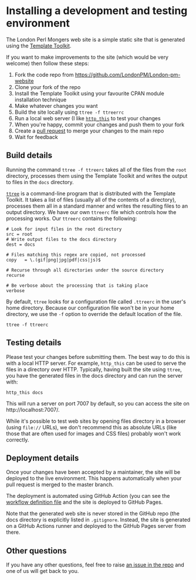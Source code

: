 # Installing a development and testing environment

The London Perl Mongers web site is a simple static site that is generated
using the [Template Toolkit](https://tt2.org/).

If you want to make improvements to the site (which would be very welcome)
then follow these steps:

1. Fork the code repo from https://github.com/LondonPM/London-pm-website
1. Clone your fork of the repo
1. Install the Template Toolkit using your favourite CPAN module installation technique
1. Make whatever changes you want
1. Build the site locally using `ttree -f ttreerrc`
1. Run a local web server (I like [`http_this`](https://metacpan.org/pod/App::HTTPThis) to test your changes
1. When you're happy, commit your changes and push them to your fork
1. Create a [pull request](https://github.com/LondonPM/London-pm-website/pulls) to merge your changes to the main repo
1. Wait for feedback

## Build details

Running the command `ttree -f ttreerc` takes all of the files from the `root`
directory, processes them using the Template Toolkit and writes the output to
files in the `docs` directory.

[`ttree`](https://metacpan.org/dist/Template-Toolkit/view/bin/ttree) is a
command-line program that is distributed with the Template Toolkit. It takes
a list of files (usually all of the contents of a directory), processes them
all in a standard manner and writes the resulting files to an output
directory. We have our own `ttreerc` file which controls how the processing
works. Our `ttreerc` contains the following:

    # Look for input files in the root directory
    src = root
    # Write output files to the docs directory
    dest = docs

    # Files matching this regex are copied, not processed
    copy   = \.(gif|png|jpg|pdf|css|js)$

    # Recurse through all directories under the source directory
    recurse

    # Be verbose about the processing that is taking place
    verbose

By default, `ttree` looks for a configuration file called `.ttreerc` in
the user's home directory. Because our configuration file won't be in your
home directory, we use the `-f` option to override the default location of
the file.

    ttree -f ttreerc

## Testing details

Please test your changes before submitting them. The best way to do this is
with a local HTTP server. For example, `http_this` can be used to serve the
files in a directory over HTTP. Typically, having built the site using
`ttree`, you have the generated files in the docs directory and can run the
server with:

    http_this docs

This will run a server on port 7007 by default, so you can access the site on
http://localhost:7007/.

While it's possible to test web sites by opening files directory in a browser
(using `file://` URLs), we don't recommend this as absolute URLs (like those
that are often used for images and CSS files) probably won't work correctly.

## Deployment details

Once your changes have been accepted by a maintainer, the site will be
deployed to the live environment. This happens automatically when your
pull request is merged to the master branch.

The deployment is automated using GitHub Action (you can see the
[workflow definition file](https://github.com/LondonPM/London-pm-website/blob/master/.github/workflows/buildsite.yml)
and the site is deployed to GitHub Pages.

Note that the generated web site is never stored in the GitHub repo (the
docs directory is explicitly listed in `.gitignore`. Instead, the site
is generated on a GitHub Actions runner and deployed to the GitHub Pages
server from there.

## Other questions

If you have any other questions, feel free to raise
[an issue in the repo](https://github.com/LondonPM/London-pm-website/issues)
and one of us will get back to you.


